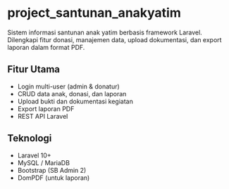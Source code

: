 # project_santunan_anakyatim

Sistem informasi santunan anak yatim berbasis framework Laravel.  
Dilengkapi fitur donasi, manajemen data, upload dokumentasi, dan export laporan dalam format PDF.

## Fitur Utama

- Login multi-user (admin & donatur)
- CRUD data anak, donasi, dan laporan
- Upload bukti dan dokumentasi kegiatan
- Export laporan PDF
- REST API Laravel

## Teknologi

- Laravel 10+
- MySQL / MariaDB
- Bootstrap (SB Admin 2)
- DomPDF (untuk laporan)
